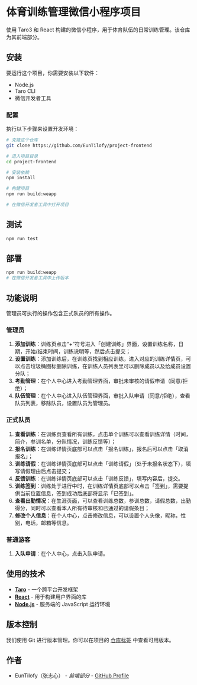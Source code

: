 # 体育训练管理微信小程序项目

使用 Taro3 和 React 构建的微信小程序，用于体育队伍的日常训练管理。该仓库为其前端部分。

## 安装

要运行这个项目，你需要安装以下软件：

- Node.js
- Taro CLI
- 微信开发者工具

### 配置

执行以下步骤来设置开发环境：

```bash
# 克隆这个仓库
git clone https://github.com/EunTilofy/project-frontend

# 进入项目目录
cd project-frontend

# 安装依赖
npm install

# 构建项目
npm run build:weapp

# 在微信开发者工具中打开项目
```

## 测试

```bash
npm run test
```

## 部署

```bash
npm run build:weapp
# 在微信开发者工具中上传版本
```

## 功能说明

管理员可执行的操作包含正式队员的所有操作。

### 管理员

1. **添加训练**：训练页点击“+”符号进入「创建训练」界面，设置训练名称，日期，开始/结束时间，训练说明等，然后点击提交；
2. **设置训练**：添加训练后，在训练页找到相应训练，进入对应的训练详情页，可以点击垃圾桶图标删除训练，在训练人员列表里可以删除成员以及给成员设置分队；
3. **考勤管理**：在个人中心进入考勤管理界面，审批未审核的请假申请（同意/拒绝）；
4. **队伍管理**：在个人中心进入队伍管理界面，审批入队申请（同意/拒绝），查看队员列表，移除队员，设置队员为管理员。

### 正式队员

1. **查看训练**：在训练页查看所有训练，点击单个训练可以查看训练详情（时间，简介，参训名单，分队情况，训练反馈等）；
2. **报名训练**：在训练详情页底部可以点击「报名训练」，报名后可以点击「取消报名」；
3. **训练请假**：在训练详情页底部可以点击「训练请假」（处于未报名状态下），填写请假理由后点击提交；
4. **反馈训练**：在训练详情页底部可以点击「训练反馈」，填写内容后，提交。
5. **训练签到**：训练处于进行中时，在训练详情页底部可以点击「签到」，需要提供当前位置信息，签到成功后底部将显示「已签到」。
6. **查看出勤情况**：在生涯页面，可以查看训练总数，参训总数，请假总数，出勤得分，同时可以查看本人所有待审核和已通过的请假条目；
7. **修改个人信息**：在个人中心，点击修改信息，可以设置个人头像，昵称，性别，电话，邮箱等信息。

### 普通游客

1. **入队申请**：在个人中心，点击入队申请。

## 使用的技术

- **[Taro](http://taro.zone/)** - 一个跨平台开发框架
- **[React](https://reactjs.org/)** - 用于构建用户界面的库
- **[Node.js](https://nodejs.org/)** - 服务端的 JavaScript 运行环境


## 版本控制

我们使用 Git 进行版本管理。你可以在项目的 [仓库标签](https://github.com/EunTilofy/project-frontend/tags) 中查看可用版本。

## 作者

- EunTilofy（张志心） - *前端部分* - [GitHub Profile](https://github.com/EunTilofy)

